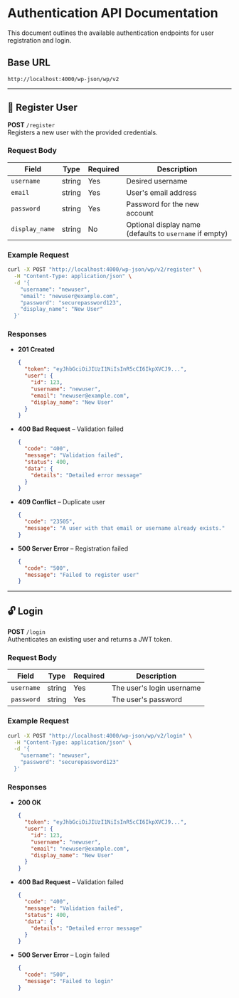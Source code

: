 # Authentication API Documentation

This document outlines the available authentication endpoints for user registration and login.

## Base URL

```
http://localhost:4000/wp-json/wp/v2
```

---

## 🔐 Register User

**POST** `/register`  
Registers a new user with the provided credentials.

### Request Body

| Field         | Type   | Required | Description                                            |
|---------------|--------|----------|--------------------------------------------------------|
| `username`    | string | Yes      | Desired username                                       |
| `email`       | string | Yes      | User's email address                                   |
| `password`    | string | Yes      | Password for the new account                           |
| `display_name`| string | No       | Optional display name (defaults to `username` if empty)|

### Example Request

```bash
curl -X POST "http://localhost:4000/wp-json/wp/v2/register" \
  -H "Content-Type: application/json" \
  -d '{
    "username": "newuser",
    "email": "newuser@example.com",
    "password": "securepassword123",
    "display_name": "New User"
  }'
```

### Responses

- **201 Created**  
  ```json
  {
    "token": "eyJhbGciOiJIUzI1NiIsInR5cCI6IkpXVCJ9...",
    "user": {
      "id": 123,
      "username": "newuser",
      "email": "newuser@example.com",
      "display_name": "New User"
    }
  }
  ```

- **400 Bad Request** – Validation failed  
  ```json
  {
    "code": "400",
    "message": "Validation failed",
    "status": 400,
    "data": {
      "details": "Detailed error message"
    }
  }
  ```

- **409 Conflict** – Duplicate user  
  ```json
  {
    "code": "23505",
    "message": "A user with that email or username already exists."
  }
  ```

- **500 Server Error** – Registration failed  
  ```json
  {
    "code": "500",
    "message": "Failed to register user"
  }
  ```

---

## 🔓 Login

**POST** `/login`  
Authenticates an existing user and returns a JWT token.

### Request Body

| Field      | Type   | Required | Description               |
|------------|--------|----------|---------------------------|
| `username` | string | Yes      | The user's login username |
| `password` | string | Yes      | The user's password       |

### Example Request

```bash
curl -X POST "http://localhost:4000/wp-json/wp/v2/login" \
  -H "Content-Type: application/json" \
  -d '{
    "username": "newuser",
    "password": "securepassword123"
  }'
```

### Responses

- **200 OK**  
  ```json
  {
    "token": "eyJhbGciOiJIUzI1NiIsInR5cCI6IkpXVCJ9...",
    "user": {
      "id": 123,
      "username": "newuser",
      "email": "newuser@example.com",
      "display_name": "New User"
    }
  }
  ```

- **400 Bad Request** – Validation failed  
  ```json
  {
    "code": "400",
    "message": "Validation failed",
    "status": 400,
    "data": {
      "details": "Detailed error message"
    }
  }
  ```

- **500 Server Error** – Login failed  
  ```json
  {
    "code": "500",
    "message": "Failed to login"
  }
  ```
